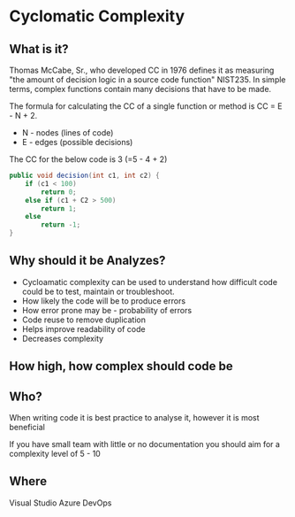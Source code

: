 # Cyclomatic Complexity

## What is it?
Thomas McCabe, Sr., who developed CC in 1976 defines it as measuring "the amount of decision logic in a source code function" NIST235. In simple terms, complex functions contain many decisions that have to be made.

The formula for calculating the CC of a single function or method is CC = E - N + 2.
- N - nodes (lines of code)
- E - edges (possible decisions)

The CC for the below code is 3 (=5 - 4 + 2) 

```c#
public void decision(int c1, int c2) { 
    if (c1 < 100) 
        return 0; 
    else if (c1 + C2 > 500)         
        return 1; 
    else 
        return -1; 
}
```

## Why should it be Analyzes?
- Cycloamatic complexity can be used to understand how difficult code could be to test, maintain or troubleshoot.  
- How likely the code will be to produce errors 
- How error prone may be - probability of errors
- Code reuse to remove duplication
- Helps improve readability of code
- Decreases complexity

## How high, how complex should code be



## Who?
When writing code it is best practice to analyse it, however it is most beneficial

If you have small team with little or no documentation you should aim for a complexity level of 5 - 10 

## Where

Visual Studio
Azure DevOps